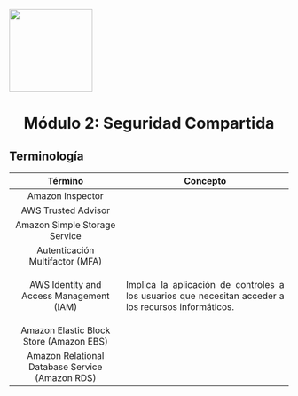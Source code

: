<p align="left">
  <img src="https://semanadelcannabis.cayetano.edu.pe/assets/img/logo-upch.png" width="150">
  <h1 align="center">Módulo 2: Seguridad Compartida</h1>
</p>

## Terminología

| Término  | Concepto  |
| :------------: | :------------: |
| Amazon Inspector  | <p align="justify"></p>  |
| AWS Trusted Advisor  | <p align="justify"></p>  |
| Amazon Simple Storage Service  | <p align="justify"></p>  |
| Autenticación Multifactor (MFA)  | <p align="justify"></p>  |
| AWS Identity and Access Management (IAM)  | <p align="justify">Implica la aplicación de controles a los usuarios que necesitan acceder a los recursos informáticos.</p>  |
| Amazon Elastic Block Store (Amazon EBS)  | <p align="justify"></p>  |
| Amazon Relational Database Service (Amazon RDS)  | <p align="justify"></p>  |
